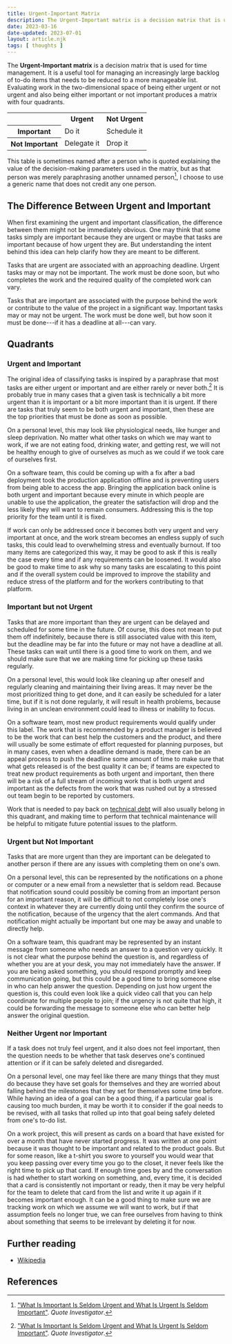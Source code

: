 ```yaml
---
title: Urgent-Important Matrix
description: The Urgent-Important matrix is a decision matrix that is used for time management.
date: 2023-03-16
date-updated: 2023-07-01
layout: article.njk
tags: [ thoughts ]
---
```


The **Urgent-Important matrix** is a decision matrix that is used for time management. It is a useful tool for managing
an increasingly large backlog of to-do items that needs to be reduced to a more manageable list. Evaluating work in the
two-dimensional space of being either urgent or not urgent and also being either important or not important produces a
matrix with four quadrants.

<table class="urgent-important-table">
<tr>
<td></td>
<th scope="col">Urgent</th>
<th scope="col">Not Urgent</th>
</tr>
<tr>
<th scope="row">Important</th>
<td>Do it</td>
<td>Schedule it</td>
</tr>
<tr>
<th scope="row">Not Important</th>
<td>Delegate it</td>
<td>Drop it</td>
</tr>
</table>

This table is sometimes named after a person who is quoted explaining the value of the decision-making parameters used
in the matrix, but as that person was merely paraphrasing another unnamed person[^1], I choose to use a generic name
that does not credit any one person.

## The Difference Between Urgent and Important

When first examining the urgent and important classification, the difference between them might not be immediately
obvious. One may think that some tasks simply are important because they are urgent or maybe that tasks are important
because of how urgent they are. But understanding the intent behind this idea can help clarify how they are meant to be
different.

Tasks that are urgent are associated with an approaching deadline. Urgent tasks may or may not be important. The work
must be done soon, but who completes the work and the required quality of the completed work can vary.

Tasks that are important are associated with the purpose behind the work or contribute to the value of the project in a
significant way. Important tasks may or may not be urgent. The work must be done well, but how soon it must be done---if
it has a deadline at all---can vary.

## Quadrants

### Urgent and Important

The original idea of classifying tasks is inspired by a paraphrase that most tasks are either urgent or important and
are either rarely or never both.[^1] It is probably true in many cases that a given task is technically a bit more
urgent than it is important or a bit more important than it is urgent. If there are tasks that truly seem to be both
urgent and important, then these are the top priorities that must be done as soon as possible.

On a personal level, this may look like physiological needs, like hunger and sleep deprivation. No matter what other
tasks on which we may want to work, if we are not eating food, drinking water, and getting rest, we will not be healthy
enough to give of ourselves as much as we could if we took care of ourselves first.

On a software team, this could be coming up with a fix after a bad deployment took the production application offline
and is preventing users from being able to access the app. Bringing the application back online is both urgent and
important because every minute in which people are unable to use the application, the greater the satisfaction will drop
and the less likely they will want to remain consumers. Addressing this is the top priority for the team until it is
fixed.

If work can only be addressed once it becomes both very urgent and very important at once, and the work stream becomes
an endless supply of such tasks, this could lead to overwhelming stress and eventually burnout. If too many items are
categorized this way, it may be good to ask if this is really the case every time and if any requirements can be
loosened. It would also be good to make time to ask why so many tasks are escalating to this point and if the overall
system could be improved to improve the stability and reduce stress of the platform and for the workers contributing to
that platform.

### Important but not Urgent

Tasks that are more important than they are urgent can be delayed and scheduled for some time in the future. Of course,
this does not mean to put them off indefinitely, because there is still associated value with this item, but the
deadline may be far into the future or may not have a deadline at all. These tasks can wait until there is a good time
to work on them, and we should make sure that we are making time for picking up these tasks regularly.

On a personal level, this would look like cleaning up after oneself and regularly cleaning and maintaining their living
areas. It may never be the most prioritized thing to get done, and it can easily be scheduled for a later time, but if
it is not done regularly, it will result in health problems, because living in an unclean environment could lead to
illness or inability to focus.

On a software team, most new product requirements would qualify under this label. The work that is recommended by a
product manager is believed to be the work that can best help the customers and the product, and there will usually be
some estimate of effort requested for planning purposes, but in many cases, even when a deadline demand is made, there
can be an appeal process to push the deadline some amount of time to make sure that what gets released is of the best
quality it can be; if teams are expected to treat new product requirements as both urgent and important, then there will
be a risk of a full stream of incoming work that is both urgent and important as the defects from the work that was
rushed out by a stressed out team begin to be reported by customers.

Work that is needed to pay back on [technical debt](/technical-debt) will also usually belong in this quadrant, and
making time to perform that technical maintenance will be helpful to mitigate future potential issues to the platform.

### Urgent but Not Important

Tasks that are more urgent than they are important can be delegated to another person if there are any issues with
completing them on one's own.

On a personal level, this can be represented by the notifications on a phone or computer or a new email from a
newsletter that is seldom read. Because that notification sound could possibly be coming from an important person for an
important reason, it will be difficult to not completely lose one's context in whatever they are currently doing until
they confirm the source of the notification, because of the urgency that the alert commands. And that notification might
actually be important but one may be away and unable to directly help.

On a software team, this quadrant may be represented by an instant message from someone who needs an answer to a
question very quickly. It is not clear what the purpose behind the question is, and regardless of whether you are at
your desk, you may not immediately have the answer. If you are being asked something, you should respond promptly and
keep communication going, but this could be a good time to bring someone else in who can help answer the question.
Depending on just how urgent the question is, this could even look like a quick video call that you can help coordinate
for multiple people to join; if the urgency is not quite that high, it could be forwarding the message to someone else
who can better help answer the original question.

### Neither Urgent nor Important

If a task does not truly feel urgent, and it also does not feel important, then the question needs to be whether that
task deserves one's continued attention or if it can be safely deleted and disregarded.

On a personal level, one may feel like there are many things that they must do because they have set goals for
themselves and they are worried about falling behind the milestones that they set for themselves some time before. While
having an idea of a goal can be a good thing, if a particular goal is causing too much burden, it may be worth it to
consider if the goal needs to be revised, with all tasks that rolled up into that goal being safely deleted from one's
to-do list.

On a work project, this will present as cards on a board that have existed for over a month that have never started
progress. It was written at one point because it was thought to be important and related to the product goals. But for
some reason, like a t-shirt you swore to yourself you would wear that you keep passing over every time you go to the
closet, it never feels like the right time to pick up that card. If enough time goes by and the conversation is had
whether to start working on something, and, every time, it is decided that a card is consistently not important or
ready, then it may be very helpful for the team to delete that card from the list and write it up again if it becomes
important enough. It can be a good thing to make sure we are tracking work on which we assume we will want to work, but
if that assumption feels no longer true, we can free ourselves from having to think about something that seems to be
irrelevant by deleting it for now.

## Further reading

- [Wikipedia](https://en.wikipedia.org/wiki/Time_management#The_Eisenhower_Method)

## References

[^1]: ["What Is Important Is Seldom Urgent and What Is Urgent Is Seldom Important"](https://quoteinvestigator.com/2014/05/09/urgent/).
*Quote Investigator*.